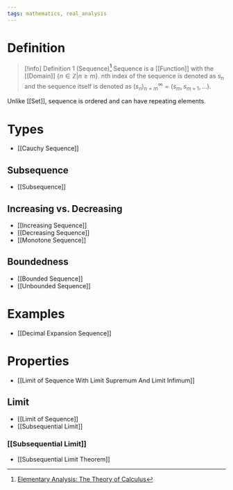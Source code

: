 ```yaml
---
tags: mathematics, real_analysis
---
```


# Definition

> [!info] Definition 1 (Sequence)[^1]
> Sequence is a [[Function]] with the [[Domain]] $\{n \in \mathbb{Z} | n \geq m\}$. $n$th index of the sequence is denoted as $s_n$ and the sequence itself is denoted as $(s_n)_{n = m}^{\infty} = (s_m, s_{m + 1}, \dots)$.

Unlike [[Set]], sequence is ordered and can have repeating elements.

# Types
- [[Cauchy Sequence]]

## Subsequence
- [[Subsequence]]

## Increasing vs. Decreasing
- [[Increasing Sequence]]
- [[Decreasing Sequence]]
- [[Monotone Sequence]]

## Boundedness
- [[Bounded Sequence]]
- [[Unbounded Sequence]]

# Examples
- [[Decimal Expansion Sequence]]

# Properties
- [[Limit of Sequence With Limit Supremum And Limit Infimum]]

## Limit
- [[Limit of Sequence]]
- [[Subsequential Limit]]

### [[Subsequential Limit]]
- [[Subsequential Limit Theorem]]

[^1]: [Elementary Analysis: The Theory of Calculus](zotero://open-pdf/library/items/GUY2WR3V?page=45)